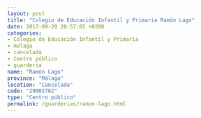 ```yaml
---
layout: post
title: "Colegio de Educación Infantil y Primaria Ramón Lago"
date: 2017-09-20 20:57:05 +0200
categories:
- Colegio de Educación Infantil y Primaria
- malaga
- cancelada
- Centro público
- guarderia
name: "Ramón Lago"
province: "Málaga"
location: "Cancelada"
code: "29002782"
type: "Centro público"
permalink: /guarderias/ramon-lago.html
---
```

